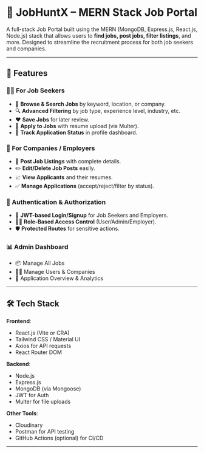 # 💼 JobHuntX – MERN Stack Job Portal

A full-stack Job Portal built using the MERN (MongoDB, Express.js, React.js, Node.js) stack that allows users to **find jobs, 
post jobs, filter listings**, and more. Designed to streamline the recruitment process for both job seekers and companies.

---
## 🚀 Features

### 👨‍💻 For Job Seekers
- 📝 **Browse & Search Jobs** by keyword, location, or company.
- 🔍 **Advanced Filtering** by job type, experience level, industry, etc.
- ❤️ **Save Jobs** for later review.
- 📄 **Apply to Jobs** with resume upload (via Multer).
- 🧾 **Track Application Status** in profile dashboard.

### 🏢 For Companies / Employers
- 📢 **Post Job Listings** with complete details.
- ✏️ **Edit/Delete Job Posts** easily.
- 📈 **View Applicants** and their resumes.
- ✅ **Manage Applications** (accept/reject/filter by status).

### 🔐 Authentication & Authorization
- 🔐 **JWT-based Login/Signup** for Job Seekers and Employers.
- 👮‍♂️ **Role-Based Access Control** (User/Admin/Employer).
- 🛡️ **Protected Routes** for sensitive actions.

### 📊 Admin Dashboard
- 📦 Manage All Jobs
- 🧑‍💼 Manage Users & Companies
- 📃 Application Overview & Analytics

---

## 🛠️ Tech Stack

**Frontend**:
- React.js (Vite or CRA)
- Tailwind CSS / Material UI
- Axios for API requests
- React Router DOM

**Backend**:
- Node.js
- Express.js
- MongoDB (via Mongoose)
- JWT for Auth
- Multer for file uploads

**Other Tools**:
- Cloudinary 
- Postman for API testing
- GitHub Actions (optional) for CI/CD
---
